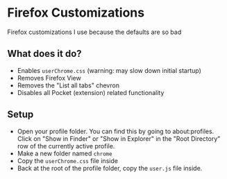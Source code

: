 # Firefox Customizations

Firefox customizations I use because the defaults are so bad

## What does it do?

- Enables `userChrome.css` (warning: may slow down initial startup)
- Removes Firefox View
- Removes the "List all tabs" chevron
- Disables all Pocket (extension) related functionality

## Setup

- Open your profile folder. You can find this by going to about:profiles. Click on "Show in Finder" or "Show in Explorer" in the "Root Directory" row of the currently active profile.
- Make a new folder named `chrome`
- Copy the `userChrome.css` file inside
- Back at the root of the profile folder, copy the `user.js` file inside.

[about:profiles]: about:profiles
